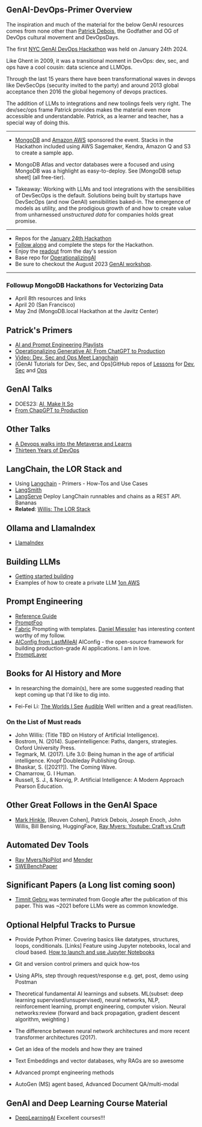 ## GenAI-DevOps-Primer Overview

The inspiration and much of the material for the below GenAI resources comes from none other than [Patrick Debois](https://www.jedi.be/), the Godfather and OG of DevOps cultural movement and DevOpsDays. 

The first [NYC GenAI DevOps Hackathon](https://www.mongodb.com/community/forums/t/new-york-devops-for-genai-hackathon-nyc/260804) was held on January 24th 2024. 

Like Ghent in 2009, it was a transitional moment in DevOps: dev, sec, and ops have a cool cousin: data science and LLMOps. 

Through the last 15 years there have been transformational waves in devops like DevSecOps (security invited to the party) and around 2013 global acceptance then 2016 the global hegemony of devops practices. 

The addition of LLMs to integrations and new toolings feels very right. The dev/sec/ops frame Patrick provides makes the material even more accessible and understandable. Patrick, as a learner and teacher, has a special way of doing this.
____

- [MongoDB](https://www.mongodb.com/) and [Amazon AWS](https://aws.amazon.com/) sponsored the event. Stacks in the Hackathon included using AWS Sagemaker, Kendra, Amazon Q and S3 to create a sample app. 
- MongoDB Atlas and vector databases were a focused and using MongoDB was a highlight as easy-to-deploy. See [MongoDB setup sheet] (all free-tier).

- Takeaway: Working with LLMs and tool integrations with the sensibilities of DevSecOps is the default. Solutions being built by startups have DevSecOps (and now GenAI) sensibilities baked-in. The emergence of models as utility, and the prodigious growth of  and how to create value from unharnessed *unstructured data* for companies holds great promise.

____

- Repos for the [January 24th Hackathon](https://github.com/OperationalizingAI/Hackathon-1-24-24) 
- [Follow along](https://github.com/OperationalizingAI/Hackathon-1-24-24/blob/main/NYC%20GenAI%20Hackathon%20Preparation%20Sheet.pdf) and complete the steps for the Hackathon.
- Enjoy the [readout](https://github.com/OperationalizingAI/Hackathon-1-24-24/blob/main/Hackathon%2001-24-24%20Projects%20and%20Readouts.pdf) from the day's session
- Base repo for [OperationalizingAI](https://github.com/operationalizingai) 
- Be sure to checkout the August 2023 [GenAI workshop](https://github.com/OperationalizingAI/GAIHackathon0823).
____

### Followup MongoDB Hackathons for Vectorizing Data 

- April 8th resources and links 
- April 20 (San Francisco) 
- May 2nd (MongoDB.local Hackathon at the Javitz Center) 

## Patrick's Primers 

- [AI and Prompt Engineering Playlists](https://www.youtube.com/playlist?list=PLXIQpjhVJyXq_WRz-JMDLJ6ufTGVLcraw)
- [Operationalizing Generative AI: From ChatGPT to Production](https://www.youtube.com/watch?v=7Qr1f4f8u64&list=PLXIQpjhVJyXq_WRz-JMDLJ6ufTGVLcraw&index=1)
- [Video: Dev, Sec and Ops Meet Langchain](https://www.youtube.com/watch?v=ivXV_jDqOKk&t=2s)
- [GenAI Tutorials for Dev, Sec, and Ops]GitHub repos of [Lessons](https://github.com/jedi4ever/learning-llms-and-genai-for-dev-sec-ops/tree/main/lessons) for [Dev](https://github.com/jedi4ever/learning-llms-and-genai-for-dev-sec-ops/tree/main/lessons/developer), [Sec](https://github.com/jedi4ever/learning-llms-and-genai-for-dev-sec-ops/tree/main/lessons/security) and [Ops](https://github.com/jedi4ever/learning-llms-and-genai-for-dev-sec-ops/tree/main/lessons/operations)

## GenAI Talks 

- DOES23: [AI, Make It So](https://youtu.be/EDDa5bu480Q)
- [From ChapGPT to Production](https://youtu.be/7Qr1f4f8u64?si=ju08YvRp6d9IJ8ud)

## Other Talks 

- [A Devops walks into the Metaverse and Learns](https://www.youtube.com/watch?v=Sh6Xv8lkIMY)
- [Thirteen Years of DevOps](https://www.youtube.com/watch?v=RJtgt2SqOK0)

## LangChain, the LOR Stack and  

- Using [Langchain](https://www.langchain.com/langchain) - Primers - How-Tos and Use Cases
- [LangSmith](https://www.langchain.com/langsmith) 
- [LangServe](https://python.langchain.com/docs/langserve/) Deploy LangChain runnables and chains as a REST API. Bananas
- **Related**: [Willis: The LOR Stack](https://www.linkedin.com/pulse/lor-stack-john-willis-4lf5e/) 

## Ollama and LlamaIndex 

- [LlamaIndex](https://www.llamaindex.ai/)

## Building LLMs 

- [Getting started building](https://towardsdatascience.com/getting-started-with-langchain-a-beginners-guide-to-building-llm-powered-applications-95fc8898732c)
- Examples of how to create a private LLM [1](https://github.com/imartinez/privateGPT)[on AWS](https://github.com/singlestore-labs/private-llm-aws)

## Prompt Engineering

- [Reference Guide](https://www.promptingguide.ai/) 
- [PromptFoo](https://www.promptfoo.dev/)
- [Fabric](https://github.com/danielmiessler/fabric) Prompting with templates. [Daniel Miessler](https://danielmiessler.com/) has interesting content worthy of my follow.
- [AIConfig from LastMileAI](https://github.com/lastmile-ai/aiconfig) AIConfig - the open-source framework for building production-grade AI applications. I am in love.
- [PromptLayer](https://promptlayer.com/)

## Books for AI History and More

- In researching the domain(s), here are some suggested reading that kept coming up that I'd like to dig into.

- Fei-Fei Li: [The Worlds I See](https://www.amazon.com/Worlds-See-Curiosity-Exploration-Discovery-ebook/dp/B0BPQSLVL6) [Audible](https://www.amazon.com/Worlds-See-Curiosity-Exploration-Discovery/dp/B0BSP29SQ4/ref=tmm_aud_swatch_0?_encoding=UTF8&qid=&sr=) Well written and a great read/listen. 

### On the List of Must reads

- John Willis: (Title TBD on History of Artificial Intelligence). 
- Bostrom, N. (2014). Superintelligence: Paths, dangers, strategies. Oxford University Press.
- Tegmark, M. (2017). Life 3.0: Being human in the age of artificial intelligence. Knopf Doubleday Publishing Group.
- Bhaskar, S. ([2021?]). The Coming Wave.
- Chamarrow, G. I Human. 
- Russell, S. J., & Norvig, P. Artificial Intelligence: A Modern Approach Pearson Education.

## Other Great Follows in the GenAI Space

- [Mark Hinkle](https://peripety.com/blog/), [Reuven Cohen], Patrick Debois, Joseph Enoch, John Willis, Bill Bensing, HuggingFace, [Ray Myers: Youtube: Craft vs Cruft](https://www.youtube.com/channel/UC4nEbAo5xFsOZDk2v0RIGHA)

## Automated Dev Tools 

- [Ray Myers/NoPilot](https://nopilot.dev) and [Mender](https://Mender.ai) 
- [SWEBench](https://www.swebench.com/)[Paper](https://arxiv.org/abs/2310.06770)

## Significant Papers (a Long list coming soon)

- [Timnit Gebru ](https://dl.acm.org/doi/10.1145/3442188.3445922) was terminated from Google after the publication of this paper. This was ~2021 before LLMs were as common knowledge. 
  

## Optional Helpful Tracks to Pursue

- Provide Python Primer. Covering basics like datatypes, structures, loops, conditionals. [Links] Feature using Jupyter notebooks, local and cloud based. [How to launch and use Jupyter Notebooks](https://www.codecademy.com/article/how-to-use-jupyter-notebooks)

- Git and version control primers and quick how-tos
- Using APIs, step through request/response e.g. get, post, demo using Postman 
- Theoretical fundamental AI learnings and subsets. ML(subset: deep learning supervised/unsupervised), neural networks, NLP, reinforcement learning, prompt engineering, computer vision. Neural networks:review (forward and back propagation, gradient descent algorithm, weighting ) 

- The difference between neural network architectures and more recent transformer architectures (2017).  
- Get an idea of the models and how they are trained
- Text Embeddings and vector databases, why RAGs are so awesome
- Advanced prompt engineering methods
- AutoGen (MS) agent based, Advanced Document QA/multi-modal 



## GenAI and Deep Learning Course Material

- [DeepLearningAI](https://learn.deeplearning.ai/) Excellent courses!!!


